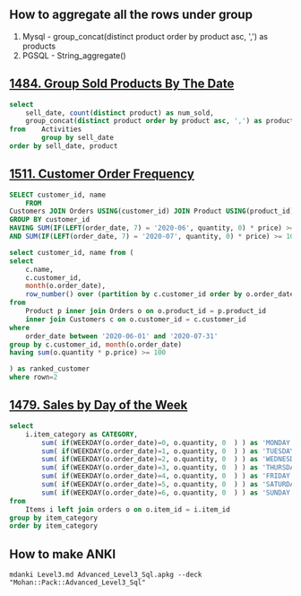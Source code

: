 ## How to aggregate all the rows under group

1. Mysql - group_concat(distinct product order by product asc, ',') as products
2. PGSQL - String_aggregate()


## [1484. Group Sold Products By The Date](https://leetcode.com/problems/group-sold-products-by-the-date/description/)

```sql
select 
    sell_date, count(distinct product) as num_sold,
    group_concat(distinct product order by product asc, ',') as products
from    Activities
        group by sell_date
order by sell_date, product
```

## [1511. Customer Order Frequency](https://leetcode.com/problems/customer-order-frequency/description/)

```sql
SELECT customer_id, name
    FROM 
Customers JOIN Orders USING(customer_id) JOIN Product USING(product_id)
GROUP BY customer_id
HAVING SUM(IF(LEFT(order_date, 7) = '2020-06', quantity, 0) * price) >= 100
AND SUM(IF(LEFT(order_date, 7) = '2020-07', quantity, 0) * price) >= 100
```

```sql
select customer_id, name from (
select 
    c.name,
    c.customer_id,
    month(o.order_date),
    row_number() over (partition by c.customer_id order by o.order_date) as rown
from 
    Product p inner join Orders o on o.product_id = p.product_id
    inner join Customers c on o.customer_id = c.customer_id
where 
    order_date between '2020-06-01' and '2020-07-31'
group by c.customer_id, month(o.order_date)
having sum(o.quantity * p.price) >= 100

) as ranked_customer
where rown=2
```

## [1479. Sales by Day of the Week](https://leetcode.com/problems/sales-by-day-of-the-week/)

```sql
select 
    i.item_category as CATEGORY, 
        sum( if(WEEKDAY(o.order_date)=0, o.quantity, 0  ) ) as 'MONDAY',      
        sum( if(WEEKDAY(o.order_date)=1, o.quantity, 0  ) ) as 'TUESDAY',
        sum( if(WEEKDAY(o.order_date)=2, o.quantity, 0  ) ) as 'WEDNESDAY',
        sum( if(WEEKDAY(o.order_date)=3, o.quantity, 0  ) ) as 'THURSDAY',
        sum( if(WEEKDAY(o.order_date)=4, o.quantity, 0  ) ) as 'FRIDAY',
        sum( if(WEEKDAY(o.order_date)=5, o.quantity, 0  ) ) as 'SATURDAY',
        sum( if(WEEKDAY(o.order_date)=6, o.quantity, 0  ) ) as 'SUNDAY'
from 
    Items i left join orders o on o.item_id = i.item_id
group by item_category
order by item_category
```

## How to make ANKI
```
mdanki Level3.md Advanced_Level3_Sql.apkg --deck "Mohan::Pack::Advanced_Level3_Sql"
```
